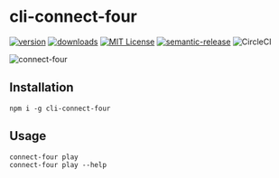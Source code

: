# cli-connect-four

[![version](https://img.shields.io/npm/v/cli-connect-four.svg?style=flat-square)](http://npm.im/cli-connect-four)
[![downloads](https://img.shields.io/npm/dm/cli-connect-four.svg?style=flat-square)](http://npm-stat.com/charts.html?package=cli-connect-four&from=2015-08-01)
[![MIT License](https://img.shields.io/npm/l/cli-connect-four.svg?style=flat-square)](http://opensource.org/licenses/MIT)
[![semantic-release](https://img.shields.io/badge/%20%20%F0%9F%93%A6%F0%9F%9A%80-semantic--release-e10079.svg?style=flat-square)](https://github.com/semantic-release/semantic-release)
![CircleCI](https://img.shields.io/circleci/build/github/qaiken/cli-connect-four/master)

![connect-four](https://i.imgur.com/4lmxbgG.png)

## Installation

```
npm i -g cli-connect-four
```

## Usage

```
connect-four play
connect-four play --help
```
